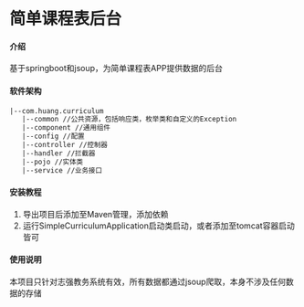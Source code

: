 # 简单课程表后台

#### 介绍
基于springboot和jsoup，为简单课程表APP提供数据的后台

#### 软件架构
~~~xml
|--com.huang.curriculum
   |--common //公共资源，包括响应类，枚举类和自定义的Exception
   |--component //通用组件
   |--config //配置
   |--controller //控制器
   |--handler //拦截器
   |--pojo //实体类
   |--service //业务接口
~~~




#### 安装教程

1.  导出项目后添加至Maven管理，添加依赖
2.  运行SimpleCurriculumApplication启动类启动，或者添加至tomcat容器启动皆可

#### 使用说明

本项目只针对志强教务系统有效，所有数据都通过jsoup爬取，本身不涉及任何数据的存储